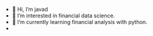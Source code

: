 - 👋 Hi, I’m javad
- 👀 I’m interested in financial data science.
- 🌱 I’m currently learning financial analysis with python.
- <!--💞️ I’m looking to collaborate on ...
- 📫 How to reach me: @mahjavad_h in telegram
- <!--😄 Pronouns:
- ⚡ Fun fact: I'm a graduated of industrial engineering

<!---
mahjavad/mahjavad is a ✨ special ✨ repository because its `README.md` (this file) appears on your GitHub profile.
You can click the Preview link to take a look at your changes.
--->
